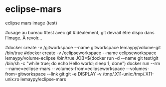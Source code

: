 # eclipse-mars
eclipse mars image (test)

#usage au bureau
#test avec git
#idéalement, git devrait être dispo dans l'image. À revoir...

#docker create -v /gitworkspace --name gitworkspace lemaypy/volume-git /bin/true
#docker create -v /eclipseworkspace --name eclipseworkspace lemaypy/volume-eclipse /bin/true
JOB=$(docker run -d --name git test/git /bin/sh -c "while true; do echo Hello world; sleep 1; done")
docker run --rm --name=eclipse-mars --volumes-from=eclipseworkspace --volumes-from=gitworkspace --link git:git -e DISPLAY -v /tmp/.X11-unix:/tmp/.X11-unix:ro  lemaypy/eclipse-mars

